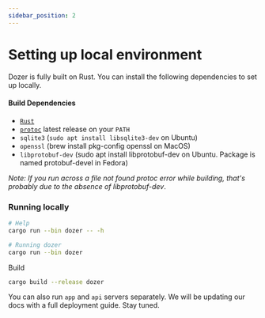 ```yaml
---
sidebar_position: 2
---
```


# Setting up local environment

Dozer is fully built on Rust. You can install the following dependencies to set up locally.

#### Build Dependencies

- [`Rust`](https://rustup.rs)
- [`protoc`](https://github.com/protocolbuffers/protobuf/releases) latest release on your `PATH`
- `sqlite3` (`sudo apt install libsqlite3-dev` on Ubuntu)
- `openssl` (brew install pkg-config openssl on MacOS)
- `libprotobuf-dev` (sudo apt install libprotobuf-dev on Ubuntu. Package is named protobuf-devel in Fedora)

_Note: If you run across a file not found protoc error while building, that's probably due to the absence of libprotobuf-dev_.

### Running locally

```bash
# Help
cargo run --bin dozer -- -h

# Running dozer
cargo run --bin dozer
```

Build

```bash
cargo build --release dozer
```

You can also run `app` and `api` servers separately. We will be updating our docs with a full deployment guide. Stay tuned.
